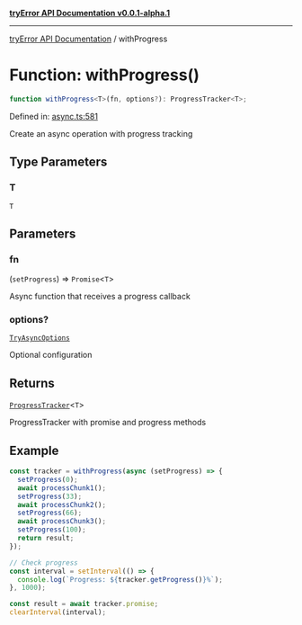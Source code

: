 [**tryError API Documentation v0.0.1-alpha.1**](../index.md)

***

[tryError API Documentation](../index.md) / withProgress

# Function: withProgress()

```ts
function withProgress<T>(fn, options?): ProgressTracker<T>;
```

Defined in: [async.ts:581](https://github.com/oconnorjohnson/tryError/blob/e3ae0308069a4fba073f4543d527ad76373db795/src/async.ts#L581)

Create an async operation with progress tracking

## Type Parameters

### T

`T`

## Parameters

### fn

(`setProgress`) => `Promise`\<`T`\>

Async function that receives a progress callback

### options?

[`TryAsyncOptions`](../interfaces/TryAsyncOptions.md)

Optional configuration

## Returns

[`ProgressTracker`](../interfaces/ProgressTracker.md)\<`T`\>

ProgressTracker with promise and progress methods

## Example

```typescript
const tracker = withProgress(async (setProgress) => {
  setProgress(0);
  await processChunk1();
  setProgress(33);
  await processChunk2();
  setProgress(66);
  await processChunk3();
  setProgress(100);
  return result;
});

// Check progress
const interval = setInterval(() => {
  console.log(`Progress: ${tracker.getProgress()}%`);
}, 1000);

const result = await tracker.promise;
clearInterval(interval);
```
